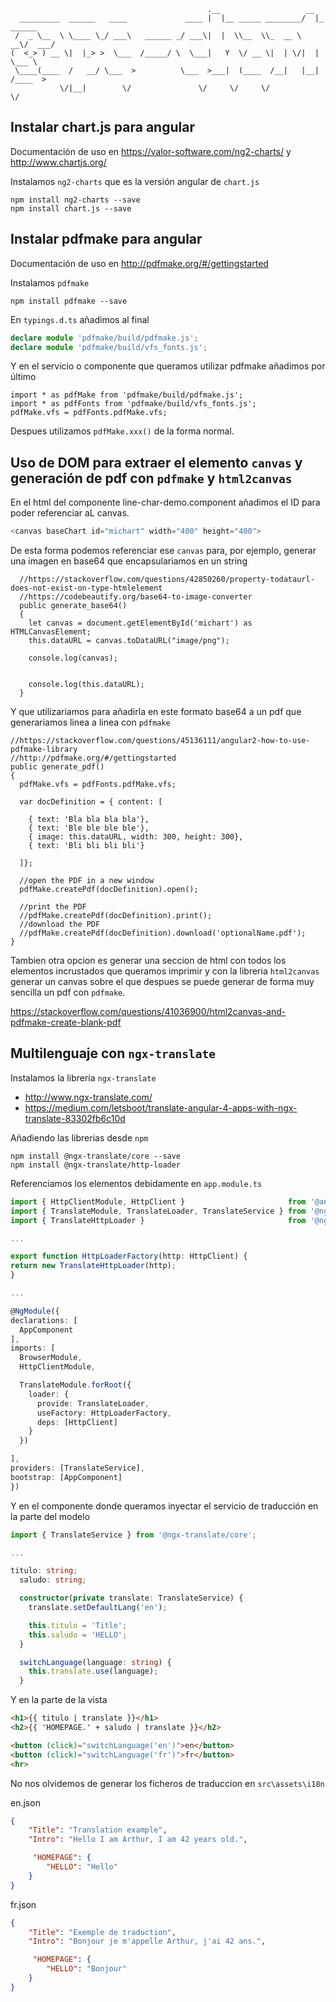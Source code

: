 

```
                                            .__                   __          
  _________  ______   ____             ____ |  |__ _____ ________/  |_  ______
 /  _ \__  \ \____ \_/ ___\   ______ _/ ___\|  |  \\__  \\_  __ \   __\/  ___/
(  <_> ) __ \|  |_> >  \___  /_____/ \  \___|   Y  \/ __ \|  | \/|  |  \___ \ 
 \____(____  /   __/ \___  >          \___  >___|  (____  /__|   |__| /____  >
           \/|__|        \/               \/     \/     \/                 \/ 
```
                                                                              
Instalar chart.js para angular
-----------------------------
Documentación de uso en https://valor-software.com/ng2-charts/ y http://www.chartjs.org/



Instalamos `ng2-charts` que es la versión angular de `chart.js`
```shell
npm install ng2-charts --save
npm install chart.js --save
```

Instalar pdfmake para angular
-----------------------------
Documentación de uso en http://pdfmake.org/#/gettingstarted

Instalamos `pdfmake`
```shell
npm install pdfmake --save
```

En `typings.d.ts` añadimos al final
```typescript
declare module 'pdfmake/build/pdfmake.js';
declare module 'pdfmake/build/vfs_fonts.js';
```

Y en el servicio o componente que queramos utilizar pdfmake añadimos por último
```
import * as pdfMake from 'pdfmake/build/pdfmake.js';
import * as pdfFonts from 'pdfmake/build/vfs_fonts.js';
pdfMake.vfs = pdfFonts.pdfMake.vfs;
```
Despues utilizamos `pdfMake.xxx()` de la forma normal.


Uso de DOM para extraer el elemento `canvas` y generación de pdf con `pdfmake` y `html2canvas`
----------------------------------------------------------------------------------------------

En el html del componente line-char-demo.component añadimos el ID para poder referenciar aL canvas.
```typescript
<canvas baseChart id="michart" width="400" height="400">
```

De esta forma podemos referenciar ese `canvas` para, por ejemplo, generar una imagen en base64 que encapsulariamos en un string
```
  //https://stackoverflow.com/questions/42850260/property-todataurl-does-not-exist-on-type-htmlelement
  //https://codebeautify.org/base64-to-image-converter
  public generate_base64()
  {
    let canvas = document.getElementById('michart') as HTMLCanvasElement;
    this.dataURL = canvas.toDataURL("image/png");

    console.log(canvas);    


    console.log(this.dataURL);
  }
  ```

  Y que utilizariamos para añadirla en este formato base64 a un pdf que generariamos linea a linea con `pdfmake`
  ```
  //https://stackoverflow.com/questions/45136111/angular2-how-to-use-pdfmake-library
  //http://pdfmake.org/#/gettingstarted
  public generate_pdf()
  {
    pdfMake.vfs = pdfFonts.pdfMake.vfs;

    var docDefinition = { content: [
      
      { text: 'Bla bla bla bla'},
      { text: 'Ble ble ble ble'},
      { image: this.dataURL, width: 300, height: 300},
      { text: 'Bli bli bli bli'}

    ]};

    //open the PDF in a new window
    pdfMake.createPdf(docDefinition).open();

    //print the PDF
    //pdfMake.createPdf(docDefinition).print();
    //download the PDF
    //pdfMake.createPdf(docDefinition).download('optionalName.pdf');    
  }
  ```

  Tambien otra opcion es generar una seccion de html con todos los elementos incrustados que queramos imprimir y con la libreria `html2canvas` generar un canvas sobre el que despues se puede generar de forma muy sencilla un pdf con `pdfmake`.

  https://stackoverflow.com/questions/41036900/html2canvas-and-pdfmake-create-blank-pdf

  Multilenguaje con `ngx-translate`
  ---------------------------------

  Instalamos la libreria `ngx-translate`

  * http://www.ngx-translate.com/
  * https://medium.com/letsboot/translate-angular-4-apps-with-ngx-translate-83302fb6c10d

  Añadiendo las librerias desde `npm`
  ```
  npm install @ngx-translate/core --save
  npm install @ngx-translate/http-loader
  ```
  
  Referenciamos los elementos debidamente en `app.module.ts`
  ```typescript
  import { HttpClientModule, HttpClient }                       from '@angular/common/http';
  import { TranslateModule, TranslateLoader, TranslateService } from '@ngx-translate/core';
  import { TranslateHttpLoader }                                from '@ngx-translate/http-loader';
  
  ...

  export function HttpLoaderFactory(http: HttpClient) {
  return new TranslateHttpLoader(http);
  }
  
  ...
  
  @NgModule({
  declarations: [
    AppComponent
  ],
  imports: [
    BrowserModule,
    HttpClientModule,

    TranslateModule.forRoot({
      loader: {
        provide: TranslateLoader,
        useFactory: HttpLoaderFactory,
        deps: [HttpClient]
      }
    })

  ],
  providers: [TranslateService],
  bootstrap: [AppComponent]
})
  ```

Y en el componente donde queramos inyectar el servicio de traducción en la parte del modelo
```typescript
import { TranslateService } from '@ngx-translate/core';

...

titulo: string;
  saludo: string;

  constructor(private translate: TranslateService) {
    translate.setDefaultLang('en');

    this.titulo = 'Title';
    this.saludo = 'HELLO';
  }

  switchLanguage(language: string) {
    this.translate.use(language);
  }
```

Y en la parte de la vista
```html
<h1>{{ titulo | translate }}</h1>
<h2>{{ 'HOMEPAGE.' + saludo | translate }}</h2>

<button (click)="switchLanguage('en')">en</button>
<button (click)="switchLanguage('fr')">fr</button>
<hr>
```

No nos olvidemos de generar los ficheros de traduccion en `src\assets\i18n`

en.json
```json
{
    "Title": "Translation example",
    "Intro": "Hello I am Arthur, I am 42 years old.",

     "HOMEPAGE": {
        "HELLO": "Hello"
    }
}
```

fr.json
```json
{
    "Title": "Exemple de traduction",
    "Intro": "Bonjour je m'appelle Arthur, j'ai 42 ans.",

     "HOMEPAGE": {
        "HELLO": "Bonjour"
    }
}
```